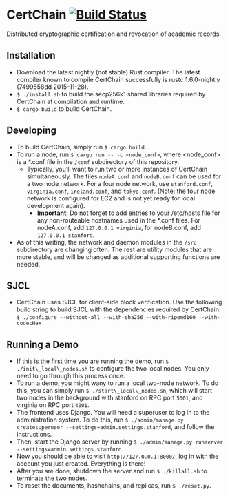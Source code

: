 # CertChain [![Build Status](https://travis-ci.org/mquinn/CertChain.svg)](https://travis-ci.org/mquinn/CertChain)
Distributed cryptographic certification and revocation of academic records.

## Installation
* Download the latest nightly (not stable) Rust compiler. The latest compiler known to compile CertChain successfully is rustc 1.6.0-nightly (7499558dd 2015-11-28).
* `$ ./install.sh` to build the secp256k1 shared libraries required by CertChain at compilation and runtime.
* `$ cargo build` to build CertChain.

## Developing
* To build CertChain, simply run `$ cargo build`.
* To run a node, run `$ cargo run -- -c <node_conf>`, where <node_conf> is a \*.conf file in the `/conf` subdirectory of this repository.
  * Typically, you'll want to run two or more instances of CertChain simultaneously. The files `nodeA.conf` and `nodeB.conf` can be used for a two node network. For a four node network, use `stanford.conf`, `virginia.conf`, `ireland.conf`, and `tokyo.conf`. (Note: the four node network is configured for EC2 and is not yet ready for local development again).
    * **Important**: Do not forget to add entries to your /etc/hosts file for any non-routeable hostnames used in the \*.conf files. For nodeA.conf, add `127.0.0.1 virginia`, for nodeB.conf, add `127.0.0.1 stanford`.
* As of this writing, the network and daemon modules in the `/src` subdirectory are changing often. The rest are utility modules that are more stable, and will be changed as additional supporting functions are needed.

## SJCL
* CertChain uses SJCL for client-side block verification. Use the following build string to build SJCL with the dependencies required by CertChain: `$ ./configure --without-all --with-sha256 --with-ripemd160 --with-codecHex`

## Running a Demo
* If this is the first time you are running the demo, run `$ ./init\_local\_nodes.sh`
to configure the two local nodes.  You only need to go through this process
once.
* To run a demo, you might wany to run a local two-node network. To do this, you
can simply run `$ ./start\_local\_nodes.sh`, which will start two nodes in the
background with stanford on RPC port `5001`, and virginia on RPC port `4001`.
* The frontend uses Django. You will need a superuser to log in to the
administration system.  To do this, run `$ ./admin/manage.py createsuperuser --settings=admin.settings.stanford`, and follow the instructions.
* Then, start the Django server by running `$ ./admin/manage.py runserver --settings=admin.settings.stanford`.
* Now you should be able to visit `http://127.0.0.1:8000/`, log in with the
account you just created.  Everything is there!
* After you are done, shutdown the server and run `$ ./killall.sh` to terminate
the two nodes.
* To reset the documents, hashchains, and replicas, run `$ ./reset.py`.
